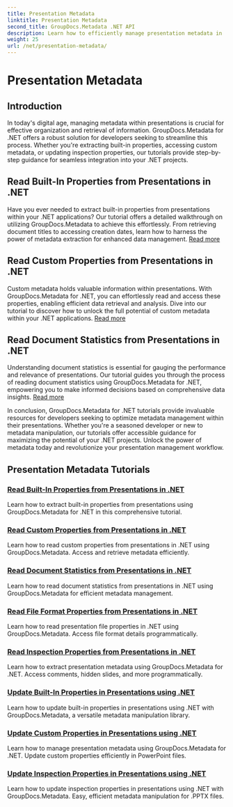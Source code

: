 ```yaml
---
title: Presentation Metadata
linktitle: Presentation Metadata
second_title: GroupDocs.Metadata .NET API
description: Learn how to efficiently manage presentation metadata in .NET using GroupDocs.Metadata tutorials. Access built-in and custom properties with ease.
weight: 25
url: /net/presentation-metadata/
---
```


# Presentation Metadata

## Introduction

In today's digital age, managing metadata within presentations is crucial for effective organization and retrieval of information. GroupDocs.Metadata for .NET offers a robust solution for developers seeking to streamline this process. Whether you're extracting built-in properties, accessing custom metadata, or updating inspection properties, our tutorials provide step-by-step guidance for seamless integration into your .NET projects.

## Read Built-In Properties from Presentations in .NET

Have you ever needed to extract built-in properties from presentations within your .NET applications? Our tutorial offers a detailed walkthrough on utilizing GroupDocs.Metadata to achieve this effortlessly. From retrieving document titles to accessing creation dates, learn how to harness the power of metadata extraction for enhanced data management. [Read more](./read-built-in-properties-presentations/)

## Read Custom Properties from Presentations in .NET

Custom metadata holds valuable information within presentations. With GroupDocs.Metadata for .NET, you can effortlessly read and access these properties, enabling efficient data retrieval and analysis. Dive into our tutorial to discover how to unlock the full potential of custom metadata within your .NET applications. [Read more](./read-custom-properties-presentations/)

## Read Document Statistics from Presentations in .NET

Understanding document statistics is essential for gauging the performance and relevance of presentations. Our tutorial guides you through the process of reading document statistics using GroupDocs.Metadata for .NET, empowering you to make informed decisions based on comprehensive data insights. [Read more](./read-document-statistics-presentations/)

In conclusion, GroupDocs.Metadata for .NET tutorials provide invaluable resources for developers seeking to optimize metadata management within their presentations. Whether you're a seasoned developer or new to metadata manipulation, our tutorials offer accessible guidance for maximizing the potential of your .NET projects. Unlock the power of metadata today and revolutionize your presentation management workflow.

## Presentation Metadata Tutorials
### [Read Built-In Properties from Presentations in .NET](./read-built-in-properties-presentations/)
Learn how to extract built-in properties from presentations using GroupDocs.Metadata for .NET in this comprehensive tutorial.
### [Read Custom Properties from Presentations in .NET](./read-custom-properties-presentations/)
Learn how to read custom properties from presentations in .NET using GroupDocs.Metadata. Access and retrieve metadata efficiently.
### [Read Document Statistics from Presentations in .NET](./read-document-statistics-presentations/)
Learn how to read document statistics from presentations in .NET using GroupDocs.Metadata for efficient metadata management.
### [Read File Format Properties from Presentations in .NET](./read-file-format-properties-presentations/)
Learn how to read presentation file properties in .NET using GroupDocs.Metadata. Access file format details programmatically.
### [Read Inspection Properties from Presentations in .NET](./read-inspection-properties-presentations/)
Learn how to extract presentation metadata using GroupDocs.Metadata for .NET. Access comments, hidden slides, and more programmatically.
### [Update Built-In Properties in Presentations using .NET](./update-built-in-properties-presentations/)
Learn how to update built-in properties in presentations using .NET with GroupDocs.Metadata, a versatile metadata manipulation library.
### [Update Custom Properties in Presentations using .NET](./update-custom-properties-presentations/)
Learn how to manage presentation metadata using GroupDocs.Metadata for .NET. Update custom properties efficiently in PowerPoint files.
### [Update Inspection Properties in Presentations using .NET](./update-inspection-properties-presentations/)
Learn how to update inspection properties in presentations using .NET with GroupDocs.Metadata. Easy, efficient metadata manipulation for .PPTX files.